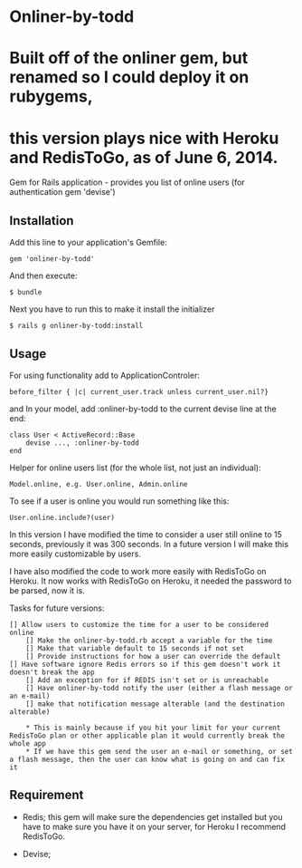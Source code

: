 # Onliner-by-todd
# Built off of the onliner gem, but renamed so I could deploy it on rubygems,
# this version plays nice with Heroku and RedisToGo, as of June 6, 2014.


Gem for Rails application - provides you list of online users (for authentication gem 'devise')

## Installation

Add this line to your application's Gemfile:

    gem 'onliner-by-todd'

And then execute:

    $ bundle

Next you have to run this to make it install the initializer

    $ rails g onliner-by-todd:install 

## Usage

For using functionality add to ApplicationControler:

	before_filter { |c| current_user.track unless current_user.nil?}

and In your model, add :onliner-by-todd to the current devise line at the end:

	class User < ActiveRecord::Base
		devise ..., :onliner-by-todd
	end

Helper for online users list (for the whole list, not just an individual):

	Model.online, e.g. User.online, Admin.online

To see if a user is online you would run something like this:

	User.online.include?(user)

In this version I have modified the time to consider a user still online to 
15 seconds, previously it was 300 seconds.  In a future version I will make
this more easily customizable by users.

I have also modified the code to work more easily with RedisToGo on Heroku.
It now works with RedisToGo on Heroku, it needed the password to be parsed,
now it is.

Tasks for future versions:

	[] Allow users to customize the time for a user to be considered online
		[] Make the onliner-by-todd.rb accept a variable for the time
		[] Make that variable default to 15 seconds if not set
		[] Provide instructions for how a user can override the default
	[] Have software ignore Redis errors so if this gem doesn't work it doesn't break the app
		[] Add an exception for if REDIS isn't set or is unreachable
		[] Have onliner-by-todd notify the user (either a flash message or an e-mail)
		[] make that notification message alterable (and the destination alterable)
		
		* This is mainly because if you hit your limit for your current RedisToGo plan or other applicable plan it would currently break the whole app
		* If we have this gem send the user an e-mail or something, or set a flash message, then the user can know what is going on and can fix it

## Requirement

  * Redis; this gem will make sure the dependencies get installed but you have 
  	to make sure you have it on your server, for Heroku I recommend RedisToGo.
  
  * Devise;
